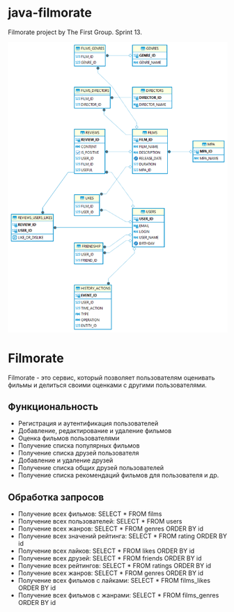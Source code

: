 # java-filmorate
Filmorate project by The First Group. Sprint 13.

![Database project.](/filmorate.png)

# Filmorate

Filmorate - это сервис, который позволяет пользователям оценивать фильмы и делиться своими оценками с другими пользователями.

## Функциональность

- Регистрация и аутентификация пользователей
- Добавление, редактирование и удаление фильмов
- Оценка фильмов пользователями
- Получение списка популярных фильмов
- Получение списка друзей пользователя
- Добавление и удаление друзей
- Получение списка общих друзей пользователей
- Получение списка рекомендаций фильмов для пользователя и др.

## Обработка запросов

- Получение всех фильмов: SELECT * FROM films
- Получение всех пользователей: SELECT * FROM users
- Получение всех жанров: SELECT * FROM genres ORDER BY id
- Получение всех значений рейтинга: SELECT * FROM rating ORDER BY id 
- Получение всех лайков: SELECT * FROM likes ORDER BY id
- Получение всех друзей: SELECT * FROM friends ORDER BY id
- Получение всех рейтингов: SELECT * FROM ratings ORDER BY id
- Получение всех жанров: SELECT * FROM genres ORDER BY id
- Получение всех фильмов с лайками: SELECT * FROM films_likes ORDER BY id
- Получение всех фильмов с жанрами: SELECT * FROM films_genres ORDER BY id